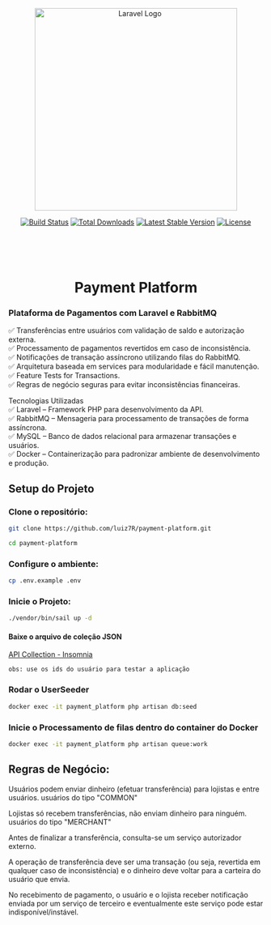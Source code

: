 <p align="center"><a href="https://laravel.com" target="_blank"><img src="https://raw.githubusercontent.com/laravel/art/master/logo-lockup/5%20SVG/2%20CMYK/1%20Full%20Color/laravel-logolockup-cmyk-red.svg" width="400" alt="Laravel Logo"></a></p>

<p align="center">
<a href="https://github.com/laravel/framework/actions"><img src="https://github.com/laravel/framework/workflows/tests/badge.svg" alt="Build Status"></a>
<a href="https://packagist.org/packages/laravel/framework"><img src="https://img.shields.io/packagist/dt/laravel/framework" alt="Total Downloads"></a>
<a href="https://packagist.org/packages/laravel/framework"><img src="https://img.shields.io/packagist/v/laravel/framework" alt="Latest Stable Version"></a>
<a href="https://packagist.org/packages/laravel/framework"><img src="https://img.shields.io/packagist/l/laravel/framework" alt="License"></a>
</p>

<br>
<br>
<br>
<h1 align="center">Payment Platform</h1>

### Plataforma de Pagamentos com Laravel e RabbitMQ

✅ Transferências entre usuários com validação de saldo e autorização externa.
<br>
✅ Processamento de pagamentos revertidos em caso de inconsistência.
<br>
✅ Notificações de transação assíncrono utilizando filas do RabbitMQ.
<br>
✅ Arquitetura baseada em services para modularidade e fácil manutenção.
<br>
✅ Feature Tests for Transactions.
<br>
✅ Regras de negócio seguras para evitar inconsistências financeiras.

Tecnologias Utilizadas
<br>
✅  Laravel – Framework PHP para desenvolvimento da API.
<br>
✅  RabbitMQ – Mensageria para processamento de transações de forma assíncrona.
<br>
✅  MySQL – Banco de dados relacional para armazenar transações e usuários.
<br>
✅  Docker – Containerização para padronizar ambiente de desenvolvimento e produção.

## Setup do Projeto
### Clone o repositório:

```bash
git clone https://github.com/luiz7R/payment-platform.git

cd payment-platform
```

### Configure o ambiente:
```bash
cp .env.example .env
```

### Inicie o Projeto:

```bash
./vendor/bin/sail up -d
```

#### Baixe o arquivo de coleção JSON
 [API Collection - Insomnia](./Payment_Platform_Collection_2025-02-01.json)

    obs: use os ids do usuário para testar a aplicação

### Rodar o UserSeeder
```bash
docker exec -it payment_platform php artisan db:seed
```

### Inicie o Processamento de filas dentro do container do Docker

```bash
docker exec -it payment_platform php artisan queue:work
```


## Regras de Negócio:

Usuários podem enviar dinheiro (efetuar transferência) para lojistas e entre usuários.
usuários do tipo "COMMON"

Lojistas só recebem transferências, não enviam dinheiro para ninguém.
usuários do tipo "MERCHANT"

Antes de finalizar a transferência, consulta-se um serviço autorizador externo.

A operação de transferência deve ser uma transação (ou seja, revertida em qualquer caso de inconsistência) e o dinheiro deve voltar para a carteira do usuário que envia.

No recebimento de pagamento, o usuário e o lojista receber notificação enviada por um serviço de terceiro e eventualmente este serviço pode estar indisponível/instável.


